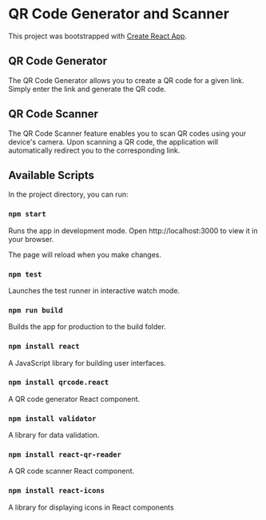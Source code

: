 # QR Code Generator and Scanner

This project was bootstrapped with [Create React App](https://github.com/facebook/create-react-app).

## QR Code Generator
The QR Code Generator allows you to create a QR code for a given link. Simply enter the link and generate the QR code.

## QR Code Scanner
The QR Code Scanner feature enables you to scan QR codes using your device's camera. Upon scanning a QR code, the application will automatically redirect you to the corresponding link.

## Available Scripts
In the project directory, you can run:

### `npm start`
Runs the app in development mode.
Open http://localhost:3000 to view it in your browser.

The page will reload when you make changes.

### `npm test`
Launches the test runner in interactive watch mode.

### `npm run build`
Builds the app for production to the build folder.

### `npm install react`
A JavaScript library for building user interfaces.

### `npm install qrcode.react`
A QR code generator React component.

### `npm install validator`
A library for data validation.

### `npm install react-qr-reader`
A QR code scanner React component.

### `npm install react-icons`
A library for displaying icons in React components

